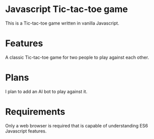 # Javascript Tic-tac-toe game
This is a Tic-tac-toe game written in vanilla Javascript.

# Features
A classic Tic-tac-toe game for two people to play against each other.

# Plans
I plan to add an AI bot to play against it.

# Requirements
Only a web browser is required that is capable of understanding ES6 Javascript features.